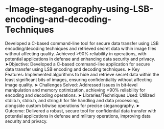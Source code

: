 # -Image-steganography-using-LSB-encoding-and-decoding-Techniques
Developed a C-based command-line tool for secure data transfer using LSB encoding/decoding techniques and retrieved secret data within image files without affecting quality. Achieved >90% reliability in operations, with potential applications in defense and enhancing data security and privacy.
➤Objective: Developed a C-based command-line application for secure data transfer using LSB encoding and decoding techniques.
➤ Key Features: Implemented algorithms to hide and retrieve secret data within the least significant bits of images, ensuring confidentiality without affecting image quality.
➤ Challenges Solved: Addressed issues in bit-level manipulation and memory optimization, achieving >90% reliability for encoding and decoding operations.
➤ Libraries/Techniques Used: Utilized stdlib.h, stdio.h, and string.h for file handling and data processing, alongside custom bitwise operations for precise steganography.
➤ Outcome: Delivered a robust, secure tool for confidential data transfer with potential applications in defense and military operations, improving data security and privacy.
